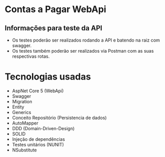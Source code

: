 # Contas a Pagar WebApi

## Informações para teste da API

* Os testes poderão ser realizados rodando a API e batendo na raiz com swagger.
* Os testes também poderão ser realizados via Postman com as suas respectivas rotas.

# Tecnologias usadas

* AspNet Core 5 (WebApi)
* Swagger
* Migration
* Entity 
* Generics
* Conceito Repositório (Persistencia de dados)
* AutoMapper
* DDD (Domain-Driven-Design)
* SOLID
* Injeção de dependências
* Testes unitários (NUNIT)
* NSubstitute